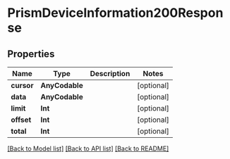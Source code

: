 # PrismDeviceInformation200Response

## Properties
Name | Type | Description | Notes
------------ | ------------- | ------------- | -------------
**cursor** | **AnyCodable** |  | [optional] 
**data** | **AnyCodable** |  | [optional] 
**limit** | **Int** |  | [optional] 
**offset** | **Int** |  | [optional] 
**total** | **Int** |  | [optional] 

[[Back to Model list]](../README.md#documentation-for-models) [[Back to API list]](../README.md#documentation-for-api-endpoints) [[Back to README]](../README.md)


